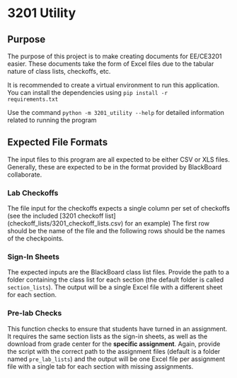 <h1>3201 Utility</h1>
<h2>Purpose</h2>
The purpose of this project is to make creating documents for 
EE/CE3201 easier. These documents take the form of Excel files due
to the tabular nature of class lists, checkoffs, etc.

It is recommended to create a virtual environment to run this application.
You can install the dependencies using <code>pip install -r requirements.txt</code>

Use the command <code>python -m 3201_utility --help</code>
for detailed information related to running the program

<h2>Expected File Formats</h2>
The input files to this program are all expected to be either CSV or XLS files.
Generally, these are expected to be in the format provided by BlackBoard collaborate.
<h3>Lab Checkoffs</h3>
The file input for the checkoffs expects a single column per set of checkoffs
(see the included [3201 checkoff list](checkoff_lists/3201_checkoff_lists.csv) for an example)
The first row should be the name of the file and the following rows should be the names of the checkpoints.

<h3>Sign-In Sheets</h3>
The expected inputs are the BlackBoard class list files. Provide the path to a folder containing the class list 
for each section (the default folder is called <code>section_lists</code>).
The output will be a single Excel file with a different sheet for each section.

<h3>Pre-lab Checks</h3>
This function checks to ensure that students have turned in an assignment. It requires the same section
lists as the sign-in sheets, as well as the download from grade center for the <b>specific assignment</b>. Again, 
provide the script with the correct path to the assignment files (default is a folder named <code>pre_lab_lists</code>)
and the output will be one Excel file per assignment file with a single tab for each section with missing assignments.